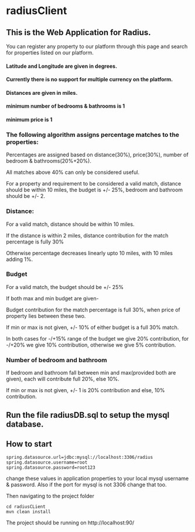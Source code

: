 # radiusClient

## This is the Web Application for Radius. 
You can register any property to our platform through this page and search for properties listed on our platform.

#### Latitude and Longitude are given in degrees. 
#### Currently there is no support for multiple currency on the platform.
#### Distances are given in miles.
#### minimum number of bedrooms & bathrooms is 1
#### minimum price is 1

### The following algorithm assigns percentage matches to the properties:
Percentages are assigned based on distance(30%), price(30%), number of bedroom & bathrooms(20%+20%).

All matches above 40% can only be considered useful.

For a property and requirement to be considered a valid match, distance should be within 10 miles, the budget is +/- 25%, bedroom and bathroom should be +/- 2.

### Distance:
For a valid match, distance should be within 10 miles.

If the distance is within 2 miles, distance contribution for the match percentage is fully 30%

Otherwise percentage decreases linearly upto 10 miles, with 10 miles adding 1%.

### Budget
For a valid match, the budget should be +/- 25%

If both max and min budget are given-

  Budget contribution for the match percentage is full 30%, when price of property lies between these two. 
  
If min or max is not given, +/- 10% of either budget is a full 30% match.

In both cases for -/+15% range of the budget we give 20% contribution, for -/+20% we give 10% contribution, otherwise we give 5% contribution.

### Number of bedroom and bathroom
If bedroom and bathroom fall between min and max(provided both are given), each will contribute full 20%, else 10%.

If min or max is not given, +/- 1 is 20% contribution and else, 10% contribution.


## Run the file radiusDB.sql to setup the mysql database.
## How to start
```
spring.datasource.url=jdbc:mysql://localhost:3306/radius
spring.datasource.username=root
spring.datasource.password=root123
```
change these values in application properties to your local mysql username & password. Also if the port for mysql is not 3306 change that too.

Then navigating to the project folder 
```
cd radiusCLient
mvn clean install
```
The project should be running on http://localhost:90/
